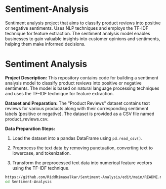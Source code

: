 # Sentiment-Analysis
Sentiment analysis project that aims to classify product reviews into positive or negative sentiments. Uses NLP techniques and employs the TF-IDF technique for feature extraction. The sentiment analysis model enables businesses to gain valuable insights into customer opinions and sentiments, helping them make informed decisions.
# Sentiment Analysis

**Project Description:**
This repository contains code for building a sentiment analysis model to classify product reviews into positive or negative sentiments. The model is based on natural language processing techniques and uses the TF-IDF technique for feature extraction.

**Dataset and Preparation:**
The "Product Reviews" dataset contains text reviews for various products along with their corresponding sentiment labels (positive or negative). The dataset is provided as a CSV file named product_reviews.csv.

**Data Preparation Steps:**

1. Load the dataset into a pandas DataFrame using `pd.read_csv()`.

2. Preprocess the text data by removing punctuation, converting text to lowercase, and tokenization.

3. Transform the preprocessed text data into numerical feature vectors using the TF-IDF technique.

```bash
https://github.com/Riddhimasalkar/Sentiment-Analysis/edit/main/README.md
cd Sentiment-Analysis
